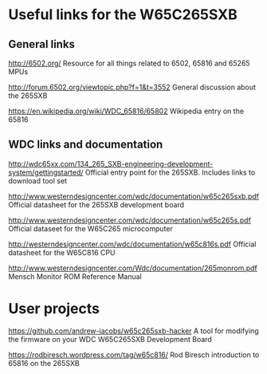 # Useful links for the W65C265SXB

## General links

http://6502.org/ Resource for all things related to 6502, 65816 and 65265 MPUs

http://forum.6502.org/viewtopic.php?f=1&t=3552 General discussion about the
265SXB

https://en.wikipedia.org/wiki/WDC_65816/65802 Wikipedia entry on the 65816


## WDC links and documentation

http://wdc65xx.com/134_265_SXB-engineering-development-system/gettingstarted/
Official entry point for the 265SXB. Includes links to download tool set

http://www.westerndesigncenter.com/wdc/documentation/w65c265sxb.pdf Official
datasheet for the 265SXB development board

http://www.westerndesigncenter.com/wdc/documentation/w65c265s.pdf Official
dataseet for the W65C265 microcomputer 

http://westerndesigncenter.com/wdc/documentation/w65c816s.pdf Official datasheet
for the W65C816 CPU

http://www.westerndesigncenter.com/Wdc/documentation/265monrom.pdf Mensch
Monitor ROM Reference Manual


# User projects

https://github.com/andrew-jacobs/w65c265sxb-hacker A tool for modifying the
firmware on your WDC W65C265SXB Development Board

https://rodbiresch.wordpress.com/tag/w65c816/ Rod Biresch introduction to 65816
on the 265SXB

